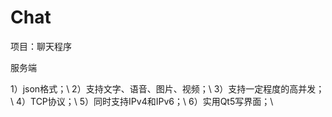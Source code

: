 # Chat

项目：聊天程序

服务端

1）json格式；\\
2）支持文字、语音、图片、视频；\\
3）支持一定程度的高并发；\\
4）TCP协议；\\
5）同时支持IPv4和IPv6；\\
6）实用Qt5写界面；\\
